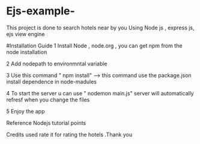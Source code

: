 # Ejs-example-
This project is done to search hotels near by you
Using Node js , express js, ejs view engine 

#Installation Guide
1 Install Node , node.org , you can get npm from the node installation 

2 Add nodepath to environmntal variable 

3 Use this command " npm install" --> this command use the package.json install dependence in node-madules 

4 To start the server u can use " nodemon main.js" server will automatically refresf when you change the files 

5 Enjoy the app 

Reference 
Nodejs tutorial points 

Credits
used rate it for rating the hotels .Thank you
